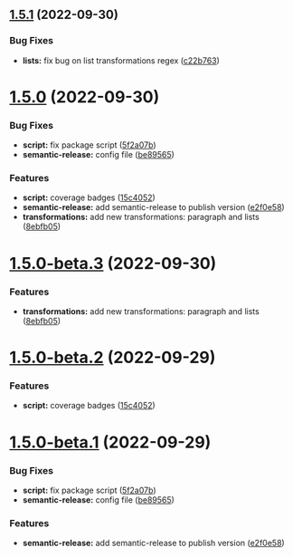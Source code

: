 ## [1.5.1](https://github.com/WenderMrn/template-regex-replace-ts/compare/v1.5.0...v1.5.1) (2022-09-30)


### Bug Fixes

* **lists:** fix bug on list transformations regex ([c22b763](https://github.com/WenderMrn/template-regex-replace-ts/commit/c22b763969ba399cc3cb2b5b056a383a59e21fce))

# [1.5.0](https://github.com/WenderMrn/template-regex-replace-ts/compare/v1.4.4...v1.5.0) (2022-09-30)


### Bug Fixes

* **script:** fix package script ([5f2a07b](https://github.com/WenderMrn/template-regex-replace-ts/commit/5f2a07b882f53c906fd6d97c1e23173d265cf52d))
* **semantic-release:** config file ([be89565](https://github.com/WenderMrn/template-regex-replace-ts/commit/be8956507e7731a356783feb913eab0c2d48e2c0))


### Features

* **script:** coverage badges ([15c4052](https://github.com/WenderMrn/template-regex-replace-ts/commit/15c405240ccee4a2ab83619ba8f5ea729d3966e3))
* **semantic-release:** add semantic-release to publish version ([e2f0e58](https://github.com/WenderMrn/template-regex-replace-ts/commit/e2f0e58a2192a710749801e96422cd2b9c7b1eaa))
* **transformations:** add new transformations: paragraph and lists ([8ebfb05](https://github.com/WenderMrn/template-regex-replace-ts/commit/8ebfb05c661956a1563ce8e7368c83da4d2ab99d))

# [1.5.0-beta.3](https://github.com/WenderMrn/template-regex-replace-ts/compare/v1.5.0-beta.2...v1.5.0-beta.3) (2022-09-30)


### Features

* **transformations:** add new transformations: paragraph and lists ([8ebfb05](https://github.com/WenderMrn/template-regex-replace-ts/commit/8ebfb05c661956a1563ce8e7368c83da4d2ab99d))

# [1.5.0-beta.2](https://github.com/WenderMrn/template-regex-replace-ts/compare/v1.5.0-beta.1...v1.5.0-beta.2) (2022-09-29)


### Features

* **script:** coverage badges ([15c4052](https://github.com/WenderMrn/template-regex-replace-ts/commit/15c405240ccee4a2ab83619ba8f5ea729d3966e3))

# [1.5.0-beta.1](https://github.com/WenderMrn/template-regex-replace-ts/compare/v1.4.4...v1.5.0-beta.1) (2022-09-29)


### Bug Fixes

* **script:** fix package script ([5f2a07b](https://github.com/WenderMrn/template-regex-replace-ts/commit/5f2a07b882f53c906fd6d97c1e23173d265cf52d))
* **semantic-release:** config file ([be89565](https://github.com/WenderMrn/template-regex-replace-ts/commit/be8956507e7731a356783feb913eab0c2d48e2c0))


### Features

* **semantic-release:** add semantic-release to publish version ([e2f0e58](https://github.com/WenderMrn/template-regex-replace-ts/commit/e2f0e58a2192a710749801e96422cd2b9c7b1eaa))
